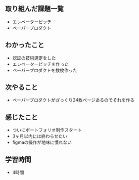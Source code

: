 ## 取り組んだ課題一覧
- エレベーターピッチ
- ペーパープロダクト

## わかったこと
- 認証の技術選定をした
- エレベーターピッチを作った
- ペーパープロダクトを数枚作った

## 次やること
- ペーパープロダクトがざっくり24枚ページあるのでそれを作る

## 感じたこと
- ついにポートフォリオ制作スタート
- 3ヶ月以内には終わらせたい
- figmaの操作が地味に慣れない

## 学習時間
- 4時間